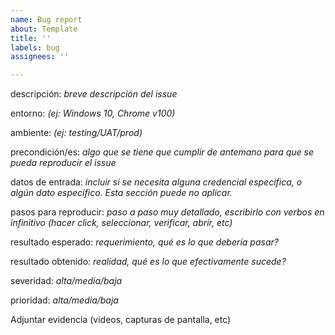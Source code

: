 ```yaml
---
name: Bug report
about: Template
title: ''
labels: bug
assignees: ''

---
```


descripción: 
_breve descripción del issue_

entorno:
_(ej: Windows 10, Chrome v100)_

ambiente: 
_(ej: testing/UAT/prod)_

precondición/es: 
_algo que se tiene que cumplir de antemano para que se pueda reproducir el issue_ 

datos de entrada: 
_incluir si se necesita alguna credencial especifica, o algún dato especifico. Esta sección puede no aplicar._

pasos para reproducir: 
_paso a paso muy detallado, escribirlo con verbos en infinitivo (hacer click, seleccionar, verificar, abrir, etc)_ 

resultado esperado: 
_requerimiento, qué es lo que debería pasar?_

resultado obtenido: 
_realidad, qué es lo que efectivamente sucede?_

severidad: 
_alta/media/baja_

prioridad: 
_alta/media/baja_

Adjuntar evidencia (videos, capturas de pantalla, etc)
